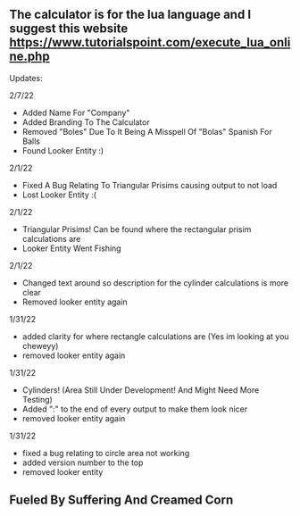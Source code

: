 The calculator is for the lua language and I suggest this website
https://www.tutorialspoint.com/execute_lua_online.php
-


                                                                            

Updates:

2/7/22
- Added Name For "Company"
- Added Branding To The Calculator
- Removed "Boles" Due To It Being A Misspell Of "Bolas" Spanish For Balls
- Found Looker Entity :)

2/1/22
- Fixed A Bug Relating To Triangular Prisims causing output to not load
- Lost Looker Entity :(

2/1/22
- Triangular Prisims! Can be found where the rectangular prisim calculations are
- Looker Entity Went Fishing

2/1/22
- Changed text around so description for the cylinder calculations is more clear
- Removed looker entity again

1/31/22
- added clarity for where rectangle calculations are (Yes im looking at you cheweyy)
- removed looker entity again

1/31/22

- Cylinders! (Area Still Under Development! And Might Need More Testing)
- Added ":" to the end of every output to make them look nicer
- removed looker entity again

1/31/22
- fixed a bug relating to circle area not working
- added version number to the top
- removed looker entity

Fueled By Suffering And Creamed Corn
-
